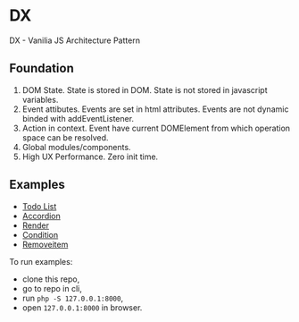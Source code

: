 # DX

DX - Vanilia JS Architecture Pattern

## Foundation

1. DOM State. State is stored in DOM. State is not stored in javascript variables.
2. Event attibutes. Events are set in html attributes. Events are not dynamic binded with addEventListener.
3. Action in context. Event have current DOMElement from which operation space can be resolved.
4. Global modules/components.
5. High UX Performance. Zero init time.

## Examples

- [Todo List](./example-todo-list.php)
- [Accordion](./example-accordion.php)
- [Render](./dx-render-example.php)
- [Condition](./dx-condition-example-select.php)
- [Removeitem](./dx-removeitem.php)

To run examples:

- clone this repo,
- go to repo in cli,
- run `php -S 127.0.0.1:8000`,
- open `127.0.0.1:8000` in browser.
